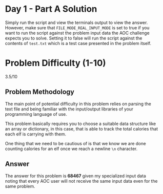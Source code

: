 # Day 1 - Part A Solution

Simply run the script and view the terminals output to view the answer. However, make sure that 
`FILE_MODE_REAL_INPUT_MODE` is set to true if you want to run the script against the problem input data the AOC challenge 
expects you to solve. Setting it to false will run the script against the contents of `test.txt` which is a 
test case presented in the problem itself. 

# Problem Difficulty (1-10)

3.5/10

## Problem Methodology

The main point of potential difficulty in this problem relies on parsing the text file and being 
familiar with the input/output libraries of your programming language of use. 

This problem basically requires you to choose a suitable data structure like an array or dictionary, in this case,
that is able to track the total calories that each elf is carrying with them.

One thing that we need to be cautious of is that we know we are done counting calories for an elf once we reach a newline
`\n` character. 

## Answer

The answer for this problem is **68467** given my specialized input data noting that every AOC user will not receive the
same input data even for the same problem.